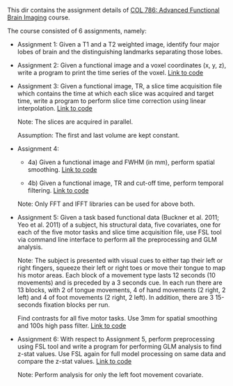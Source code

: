 This dir contains the assignment details of [COL 786: Advanced Functional
Brain Imaging](http://www.cse.iitd.ernet.in/~rahulgarg/Teaching/2016/COL786.htm) course.

The course consisted of 6 assignments, namely:

* Assignment 1:
Given a T1 and a T2 weighted image, identify four major lobes of brain and the
distinguishing landmarks separating those lobes.

* Assignment 2:
Given a functional image and a voxel coordinates (x, y, z), write a program to
print the time series of the voxel. [Link to code](https://github.com/R-Gaurav/col786/blob/master/Assignment2/voxel_time_series_generator.py)

* Assignment 3:
Given a functional image, TR, a slice time acquisition file which contains the
time at which each slice was acquired and target time, write a program to
perform slice time correction using linear interpolation. [Link to code](https://github.com/R-Gaurav/col786/blob/master/Assignment3/sliceTimeCorrect.py)

  Note: The slices are acquired in parallel.
  
  Assumption: The first and last volume are kept constant.

* Assignment 4:

  * 4a) Given a functional image and FWHM (in mm), perform spatial smoothing.
  [Link to code](https://github.com/R-Gaurav/col786/blob/master/Assignment4/spatialSmoothing3D.py)

  * 4b) Given a functional image, TR and cut-off time, perform temporal
  filtering. [Link to code](https://github.com/R-Gaurav/col786/blob/master/Assignment4/temporalFiltering.py)

  Note: Only FFT and IFFT libraries can be used for above both.

* Assignment 5:
Given a task based functional data (Buckner et al. 2011; Yeo et al. 2011) of a
subject, his structural data, five covariates, one for each of the five motor
tasks and slice time acquisition file, use FSL tool via command line interface
to perform all the preprocessing and GLM analysis.

  Note: The subject is presented with visual cues to either tap their left or right
  fingers, squeeze their left or right toes or move their tongue to map his motor
  areas. Each block of a movement type lasts 12 seconds (10 movements) and is
  preceded by a 3 seconds cue. In each run there are 13 blocks, with 2 of tongue
  movements, 4 of hand movements (2 right, 2 left) and 4 of foot movements (2
  right, 2 left). In addition, there are 3 15-seconds fixation blocks per run.

  Find contrasts for all five motor tasks. Use 3mm for spatial smoothing and 100s
  high pass filter. [Link to code](https://github.com/R-Gaurav/col786/tree/master/Assignment5)

* Assignment 6:
  With respect to Assignment 5, perform preprocessing using FSL tool and write a
  program for performing GLM analysis to find z-stat values. Use FSL again for
  full model processing on same data and compare the z-stat values. [Link to code](
  https://github.com/R-Gaurav/col786/blob/master/Assignment6/python_glm.py)

  Note: Perform analysis for only the left foot movement covariate.

